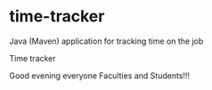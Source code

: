 # time-tracker
Java (Maven) application for tracking time on the job

Time tracker

Good evening everyone 
Faculties and Students!!!
